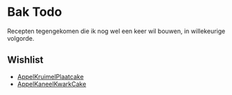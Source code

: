 # Bak Todo

Recepten tegengekomen die ik nog wel een keer wil bouwen, in willekeurige volgorde.

## Wishlist

* [AppelKruimelPlaatcake](https://rutgerbakt.nl/cake-recepten/appel-kruimel-plaatcake-bakken/)
* [AppelKaneelKwarkCake](https://www.laurasbakery.nl/appel-kaneel-kwarkcake/)

